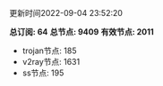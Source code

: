 更新时间2022-09-04 23:52:20

**总订阅: 64**
**总节点: 9409**
**有效节点: 2011**
- trojan节点: 185
- v2ray节点: 1631
- ss节点: 195
